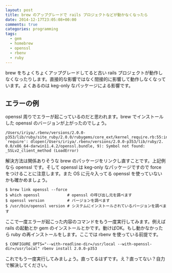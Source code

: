 ```yaml
---
layout: post
title: brew のアップグレードで rails プロジェクトなどが動かなくなったら
date: 2014-12-17T23:05:08+00:00
comments: true
categories: programming
tags:
  - gem
  - homebrew
  - openssl
  - rbenv
  - ruby
---
```


brew をちょくちょくアップグレードしてると古い rails プロジェクトが動作しなくなったりします。直接的な影響ではなく間接的に影響して動作しなくなっています。よくあるのは keg-only なパッケージによる影響です。

## エラーの例
openssl 周りでエラーが起こっているのだと思われます。brew でインストールした openssl のバージョンが上がったのでしょう。

    /Users/iriya/.rbenv/versions/2.0.0-p353/lib/ruby/site_ruby/2.0.0/rubygems/core_ext/kernel_require.rb:55:in `require': dlopen(/Users/iriya/.rbenv/versions/2.0.0-p353/lib/ruby/2.
    0.0/x86_64-darwin11.4.2/openssl.bundle, 9): Symbol not found: _SSLv2_client_method (LoadError)

解決方法は関係ありそうな brew のパッケージをリンクし直すことです。上記例なら openssl です。そして openssl は keg-only なパッケージですので force をつけることに注意します。また OS に元々入ってる openssl を使っていないかも確かめましょう。

    $ brew link openssl --force
    $ which openssl            # openssl の呼び出し元を調べます
    $ openssl version          # バージョンを調べます
    $ /usr/bin/openssl version # システムにインストールされているバージョンを調べます

ここで一度エラーが起こった内容のコマンドをもう一度実行してみます。例えば rails の起動とか gem のインストールとかです。動けばOK。もし動かなかったら ruby の再インストールをします。ここでは rbenv を使っている前提です。

    $ CONFIGURE_OPTS="--with-readline-dir=/usr/local --with-openssl-dir=/usr/local" rbenv install 2.0.0-p353

これでもう一度実行してみましょう。直ってるはずです。え？直ってない？自力で解決してください。
